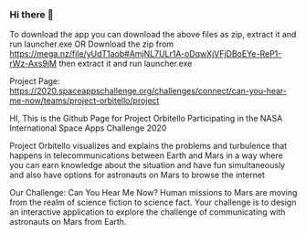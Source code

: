 ### Hi there 👋
To download the app you can download the above files as zip, extract it and run launcher.exe
OR
Download the zip from https://mega.nz/file/yUdT1aob#AmjNL7ULr1A-oDqwXjVFjDBoEYe-ReP1-rWz-Axs9jM 
then extract it and run launcher.exe

Project Page: https://2020.spaceappschallenge.org/challenges/connect/can-you-hear-me-now/teams/project-orbitello/project

HI, This is the Github Page for Project Orbitello Participating in the NASA International Space Apps Challenge 2020

Project Orbitello visualizes and explains the problems and turbulence that happens in telecommunications between Earth and Mars in a way where you can earn knowledge about the situation and have fun simultaneously and also have options for astronauts on Mars to browse the internet

Our Challenge: Can You Hear Me Now?
Human missions to Mars are moving from the realm of science fiction to science fact. Your challenge is to design an interactive application to explore the challenge of communicating with astronauts on Mars from Earth.


<!--
**orbitello/orbitello** is a ✨ _special_ ✨ repository because its `README.md` (this file) appears on your GitHub profile.

This is the GitHub Repository for Project Orbitello     
To download the app you can download the above files as zip, extract it and run launcher.exe
OR
Download the zip from https://mega.nz/file/yUdT1aob#AmjNL7ULr1A-oDqwXjVFjDBoEYe-ReP1-rWz-Axs9jM 
then extract it and run launcher.exe
